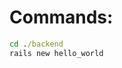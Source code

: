 # Commands:

```cmd
cd ./backend
rails new hello_world
```

```cmd

```

```cmd

```

```cmd

```

```cmd

```

```cmd

```

```cmd

```

```cmd

```

```cmd

```

```cmd

```
